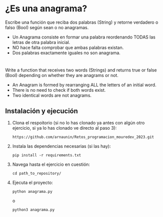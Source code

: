 # ¿Es una anagrama?

Escribe una función que reciba dos palabras (String) y retorne verdadero o falso (Bool) según sean o no anagramas.
- Un Anagrama consiste en formar una palabra reordenando TODAS las letras de otra palabra inicial.
- NO hace falta comprobar que ambas palabras existan.
- Dos palabras exactamente iguales no son anagrama.

#

Write a function that receives two words (Strings) and returns true or false (Bool) depending on whether they are anagrams or not.
- An Anagram is formed by rearranging ALL the letters of an initial word.
- There is no need to check if both words exist.
- Two identical words are not anagrams.

## Instalación y ejecución
1. Clona el respoitorio (si no lo has clonado ya antes con algún otro ejercicio, si ya lo has clonado ve directo al paso 3):
   ```
   https://github.com/arnaunin/Retos_programacion_mouredev_2023.git
   ```
2. Instala las dependencias necesarias (si las hay):
   ```
   pip install -r requirements.txt
   ```
3. Navega hasta el ejercicio en cuestión:
   ```
   cd path_to_repository/
   ```
4. Ejecuta el proyecto:
   ```
   python anagrama.py
   ```
   o
   ```
   python3 anagrama.py
   ```
